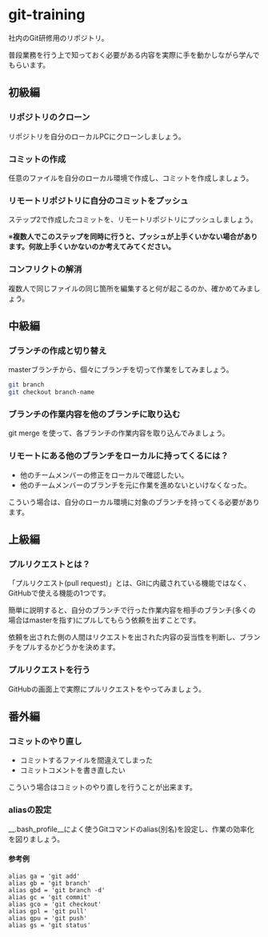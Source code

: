 # git-training

社内のGit研修用のリポジトリ。

普段業務を行う上で知っておく必要がある内容を実際に手を動かしながら学んでもらいます。

## 初級編

### リポジトリのクローン
リポジトリを自分のローカルPCにクローンしましょう。

### コミットの作成
任意のファイルを自分のローカル環境で作成し、コミットを作成しましょう。

### リモートリポジトリに自分のコミットをプッシュ
ステップ2で作成したコミットを、リモートリポジトリにプッシュしましょう。

※__複数人でこのステップを同時に行うと、プッシュが上手くいかない場合があります。何故上手くいかないのか考えてみてください。__

### コンフリクトの解消
複数人で同じファイルの同じ箇所を編集すると何が起こるのか、確かめてみましょう。

## 中級編

### ブランチの作成と切り替え
masterブランチから、個々にブランチを切って作業をしてみましょう。

```bash
git branch
git checkout branch-name
```

### ブランチの作業内容を他のブランチに取り込む

git merge を使って、各ブランチの作業内容を取り込んでみましょう。

### リモートにある他のブランチをローカルに持ってくるには？

- 他のチームメンバーの修正をローカルで確認したい。
- 他のチームメンバーのブランチを元に作業を進めないといけなくなった。

こういう場合は、自分のローカル環境に対象のブランチを持ってくる必要があります。

## 上級編

### プルリクエストとは？

「プルリクエスト(pull request)」とは、Gitに内蔵されている機能ではなく、GitHubで使える機能の1つです。

簡単に説明すると、自分のブランチで行った作業内容を相手のブランチ(多くの場合はmasterを指す)にプルしてもらう依頼を出すことです。

依頼を出された側の人間はリクエストを出された内容の妥当性を判断し、ブランチをプルするかどうかを決めます。

### プルリクエストを行う

GitHubの画面上で実際にプルリクエストをやってみましょう。

## 番外編

### コミットのやり直し

- コミットするファイルを間違えてしまった
- コミットコメントを書き直したい

こういう場合はコミットのやり直しを行うことが出来ます。

### aliasの設定

__.bash_profile__によく使うGitコマンドのalias(別名)を設定し、作業の効率化を図りましょう。

#### 参考例
```
alias ga = 'git add'
alias gb = 'git branch'
alias gbd = 'git branch -d'
alias gc = 'git commit'
alias gco = 'git checkout'
alias gpl = 'git pull'
alias gpu = 'git push'
alias gs = 'git status'
```
